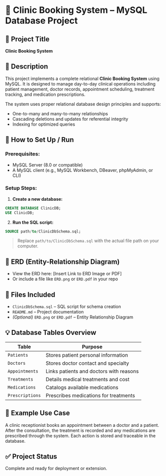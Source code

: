 # 🏥 Clinic Booking System – MySQL Database Project

## 📌 Project Title

**Clinic Booking System**

## 📄 Description

This project implements a complete relational **Clinic Booking System** using MySQL. It is designed to manage day-to-day clinical operations including patient management, doctor records, appointment scheduling, treatment tracking, and medication prescriptions.

The system uses proper relational database design principles and supports:

* One-to-many and many-to-many relationships
* Cascading deletions and updates for referential integrity
* Indexing for optimized queries

## 🚀 How to Set Up / Run

### Prerequisites:

* MySQL Server (8.0 or compatible)
* A MySQL client (e.g., MySQL Workbench, DBeaver, phpMyAdmin, or CLI)

### Setup Steps:

1. **Create a new database:**

```sql
CREATE DATABASE ClinicDB;
USE ClinicDB;
```

2. **Run the SQL script:**

```sql
SOURCE path/to/ClinicDbSchema.sql;
```

> Replace `path/to/ClinicDbSchema.sql` with the actual file path on your computer.

## 📸 ERD (Entity-Relationship Diagram)

* View the ERD here: \[Insert Link to ERD Image or PDF]
* Or include a file like `ERD.png` or `ERD.pdf` in your repo

## 📂 Files Included

* `ClinicDbSchema.sql` – SQL script for schema creation
* `README.md` – Project documentation
* *(Optional)* `ERD.png` or `ERD.pdf` – Entity Relationship Diagram

## 💡 Database Tables Overview

| Table           | Purpose                                 |
| --------------- | --------------------------------------- |
| `Patients`      | Stores patient personal information     |
| `Doctors`       | Stores doctor contact and specialty     |
| `Appointments`  | Links patients and doctors with reasons |
| `Treatments`    | Details medical treatments and cost     |
| `Medications`   | Catalogs available medications          |
| `Prescriptions` | Prescribes medications for treatments   |

## 🔧 Example Use Case

A clinic receptionist books an appointment between a doctor and a patient. After the consultation, the treatment is recorded and any medications are prescribed through the system. Each action is stored and traceable in the database.

## ✅ Project Status

Complete and ready for deployment or extension.

